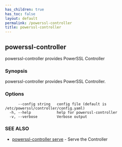 ```yaml
---
has_children: true
has_toc: false
layout: default
permalink: /powerssl-controller
title: powerssl-controller
---
```

## powerssl-controller

powerssl-controller provides PowerSSL Controller

### Synopsis

powerssl-controller provides PowerSSL Controller.

### Options

```
      --config string   config file (default is /etc/powerssl/controller/config.yaml)
  -h, --help            help for powerssl-controller
  -v, --verbose         Verbose output
```

### SEE ALSO

* [powerssl-controller serve](/powerssl-controller/serve)	 - Serve the Controller
